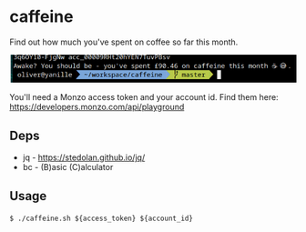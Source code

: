 # caffeine
Find out how much you've spent on coffee so far this month.

![Usage](demo.png)

You'll need a Monzo access token and your account id. Find them here: https://developers.monzo.com/api/playground

## Deps
* jq - https://stedolan.github.io/jq/
* bc - (B)asic (C)alculator

## Usage

`$ ./caffeine.sh ${access_token} ${account_id}`

